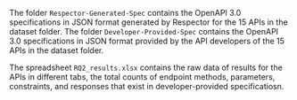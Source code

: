 The folder `Respector-Generated-Spec` contains the OpenAPI 3.0 specifications in JSON format generated by Respector for the 15 APIs in the dataset folder.
The folder `Developer-Provided-Spec` contains the OpenAPI 3.0 specifications in JSON format provided by the API developers of the 15 APIs in the dataset folder.

The spreadsheet `RQ2_results.xlsx` contains the raw data of results for the APIs in different tabs, the total counts of endpoint methods, parameters, constraints, and responses that exist in developer-provided specificatiosn.

